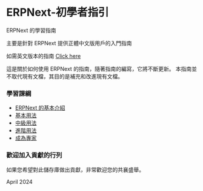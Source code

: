 # ERPNext-初學者指引
ERPNext 的學習指南

主要是針對 ERPNext 提供正體中文版用戶的入門指南

如需英文版本的指南 [Click here](https://github.com/sihaysistema/ERPNext-Guide/)

這是關於如何使用 ERPNext 的指南，隨著指南的編寫，它將不斷更新。
本指南並不取代現有文檔，其目的是補充和改進現有文檔。

### 學習課綱
* [ERPNext 的基本介紹](/Home/Level0/0.md)
* [基本用法](/Home/Level1/1.md)
* [中級用法](/Home/Level2/2.md)
* [進階用法](/Home/Level3/2.md)
* [成為專家](/Home/Level4/4.md)

### 歡迎加入貢獻的行列
如果您希望對此儲存庫做出貢獻，非常歡迎您的共襄盛舉。

April 2024
